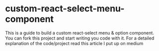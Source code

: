 # custom-react-select-menu-component
This is a guide to build a custom react-select menu & option component. You can fork this project and start writing you code with it.
For a detailed explanation of the code/project read this article I put up on medium
